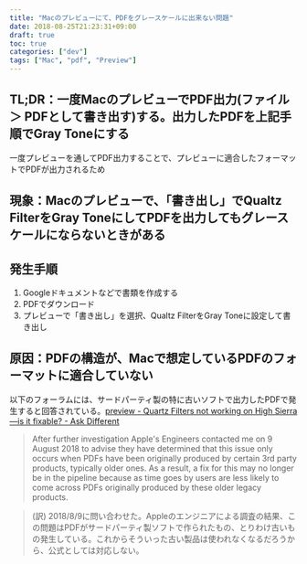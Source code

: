```yaml
---
title: "Macのプレビューにて、PDFをグレースケールに出来ない問題"
date: 2018-08-25T21:23:31+09:00
draft: true
toc: true
categories: ["dev"]
tags: ["Mac", "pdf", "Preview"]
---
```


## TL;DR：一度MacのプレビューでPDF出力(ファイル ＞ PDFとして書き出す)する。出力したPDFを上記手順でGray Toneにする
一度プレビューを通してPDF出力することで、プレビューに適合したフォーマットでPDFが出力されるため
<!--more-->

## 現象：Macのプレビューで、「書き出し」でQualtz FilterをGray ToneにしてPDFを出力してもグレースケールにならないときがある

## 発生手順
1. Googleドキュメントなどで書類を作成する</li>
1. PDFでダウンロード</li>
1. プレビューで「書き出し」を選択、Qualtz FilterをGray Toneに設定して書き出し

## 原因：PDFの構造が、Macで想定しているPDFのフォーマットに適合していない

以下のフォーラムには、サードパーティ製の特に古いソフトで出力したPDFで発生すると回答されている。[preview - Quartz Filters not working on High Sierra—is it fixable? - Ask Different](https://apple.stackexchange.com/questions/322875/quartz-filters-not-working-on-high-sierra-is-it-fixable)

> After further investigation Apple's Engineers contacted me on 9 August 2018 to advise they have determined that this issue only occurs when PDFs have been originally produced by certain 3rd party products, typically older ones. As a result, a fix for this may no longer be in the pipeline because as time goes by users are less likely to come across PDFs originally produced by these older legacy products.

> (訳) 2018/8/9に問い合わせた。Appleのエンジニアによる調査の結果、この問題はPDFがサードパーティ製ソフトで作られたもの、とりわけ古いもの発生している。これからそういった古い製品は使われなくなるだろうから、公式としては対応しない。



